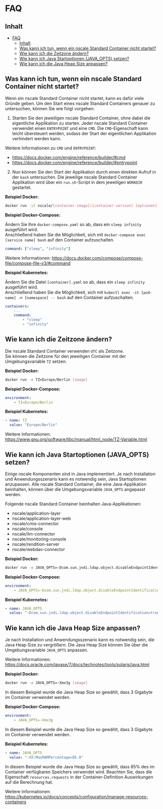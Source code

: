 # FAQ

## Inhalt

- [FAQ](#faq)
  - [Inhalt](#inhalt)
  - [Was kann ich tun, wenn ein nscale Standard Container nicht startet?](#was-kann-ich-tun-wenn-ein-nscale-standard-container-nicht-startet)
  - [Wie kann ich die Zeitzone ändern?](#wie-kann-ich-die-zeitzone-ändern)
  - [Wie kann ich Java Startoptionen (JAVA_OPTS) setzen?](#wie-kann-ich-java-startoptionen-java_opts-setzen)
  - [Wie kann ich die Java Heap Size anpassen?](#wie-kann-ich-die-java-heap-size-anpassen)

## Was kann ich tun, wenn ein nscale Standard Container nicht startet?

Wenn ein nscale Standard Container nicht startet, kann es dafür viele Gründe geben.
Um den Start eines nscale Standard Containers genauer zu untersuchen, können Sie wie folgt vorgehen:

1. Starten Sie den jeweiligen nscale Standard Container, ohne dabei die eigentliche Applikation zu starten.
Jeder nscale Standard Container verwendet einen `ENTRYPOINT` und eine `CMD`.
Die `CMD`-Eigenschaft kann leicht übersteuert werden, sodass der Start der eigentlichen Applikation verhindert werden kann.

Weitere Informationen zu `CMD` und `ENTRYPOINT`:  

- <https://docs.docker.com/engine/reference/builder/#cmd>
- <https://docs.docker.com/engine/reference/builder/#entrypoint>

2. Nun können Sie den Start der Applikation durch einen direkten Aufruf in der `bash` untersuchen.
Die jeweilige nscale Standard Container Applikation wird über ein `run.sh`-Script in dem jeweiligen `WORKDIR` gestartet.

**Beispiel Docker:**

```bash
docker run -it nscale/[container-image]:[container-version] [optionen] bash
```

**Beispiel Docker-Compose:**

Ändern Sie Ihre `docker-compose.yaml` so ab, dass ein `sleep infinity` ausgeführt wird.  
Anschließend haben Sie die Möglichkeit, sich mit `docker-compose exec [service name] bash` auf den Container aufzuschalten.

```yaml
command: ["sleep", "infinity"]
```

Weitere Informationen: <https://docs.docker.com/compose/compose-file/compose-file-v3/#command>

**Beispiel Kubernetes:**

Ändern Sie die Datei `[container].yaml` so ab, dass ein `sleep infinity` ausgeführt wird.  
Anschließend haben Sie die Möglichkeit, sich mit `kubectl exec -it [pod-name] -n [namespace] -- bash` auf den Container aufzuschalten.

```yaml
containers:
    ...
    command:
        - "sleep"
        - "infinity"
```

## Wie kann ich die Zeitzone ändern?

Die nscale Standard Container verwenden `UTC` als Zeitzone.  
Sie können die Zeitzone für den jeweiligen Container mit der Umgebungsvariable `TZ` setzen.

**Beispiel Docker:**

```bash
docker run -e TZ=Europe/Berlin [image]
```

**Beispiel Docker-Compose:**

```yaml
environment:
    - TZ=Europe/Berlin
```

**Beispiel Kubernetes:**

```yaml
- name: TZ
  value: "Europe/Berlin"
```

Weitere Informationen: <https://www.gnu.org/software/libc/manual/html_node/TZ-Variable.html>

## Wie kann ich Java Startoptionen (JAVA_OPTS) setzen?

Einige nscale Komponenten sind in Java implementiert.
Je nach Installation und Anwendungsszenario kann es notwendig sein, Java Startoptionen anzupassen.
Alle nscale Standard Container, die eine Java-Applikation beinhalten, können über die Umgebungsvariable `JAVA_OPTS` angepasst werden.

Folgende nscale Standard Container beinhalten Java-Applikationen:

- nscale/application-layer
- nscale/application-layer-web
- nscale/cmis-connector
- nscale/console
- nscale/ilm-connector
- nscale/monitoring-console
- nscale/rendition-server
- nscale/webdav-connector

**Beispiel Docker:**

```bash
docker run -e JAVA_OPTS=-Dcom.sun.jndi.ldap.object.disableEndpointIdentification=true [image]
```

**Beispiel Docker-Compose:**

```yaml
environment:
    - JAVA_OPTS=-Dcom.sun.jndi.ldap.object.disableEndpointIdentification=true
```

**Beispiel Kubernetes:**

```yaml
- name: JAVA_OPTS
  value: "-Dcom.sun.jndi.ldap.object.disableEndpointIdentification=true"
```

## Wie kann ich die Java Heap Size anpassen?

Je nach Installation und Anwendungsszenario kann es notwendig sein, die Java Heap Size zu vergrößern.
Die Java Heap Size können Sie über die Umgebungsvariable `JAVA_OPTS` anpassen.

Weitere Informationen:  
<https://docs.oracle.com/javase/7/docs/technotes/tools/solaris/java.html>

**Beispiel Docker:**

```bash
docker run -e JAVA_OPTS=-Xmx3g [image]
```

In diesem Beispiel wurde die Java Heap Size so gewählt, dass 3 Gigabyte im Container verwendet werden.

**Beispiel Docker-Compose:**

```yaml
environment:
    - JAVA_OPTS=-Xmx3g
```

In diesem Beispiel wurde die Java Heap Size so gewählt, dass 3 Gigabyte im Container verwendet werden.

**Beispiel Kubernetes:**

```yaml
- name: JAVA_OPTS
  value: "-XX:MaxRAMPercentage=85.0"
```

In diesem Beispiel wurde die Java Heap Size so gewählt, dass 85% des im Container verfügbaren Speichers verwendet wird.
Beachten Sie, dass die Eigenschaft `resources.requests` in der Container-Definition Auswirkungen auf die Berechnung hat.  

Weitere Informationen: <https://kubernetes.io/docs/concepts/configuration/manage-resources-containers>
